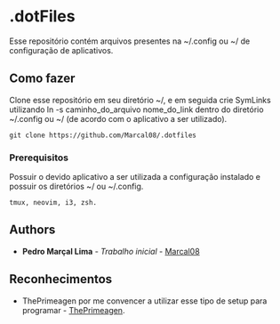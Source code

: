 # .dotFiles

Esse repositório contém arquivos presentes na ~/.config ou ~/ de configuração de aplicativos.

## Como fazer

Clone esse repositório em seu diretório ~/, e em seguida crie SymLinks utilizando ln -s caminho_do_arquivo nome_do_link dentro do diretório ~/.config ou ~/ (de acordo com o aplicativo a ser utilizado).
```
git clone https://github.com/Marcal08/.dotfiles
```

### Prerequisitos

Possuir o devido aplicativo a ser utilizada a configuração instalado e possuir os diretórios ~/ ou ~/.config.
```
tmux, neovim, i3, zsh.
```

## Authors

* **Pedro Marçal Lima** - *Trabalho inicial* - [Marcal08](https://github.com/Marcal08)

## Reconhecimentos

* ThePrimeagen por me convencer a utilizar esse tipo de setup para programar - [ThePrimeagen](https://github.com/ThePrimeagen).


